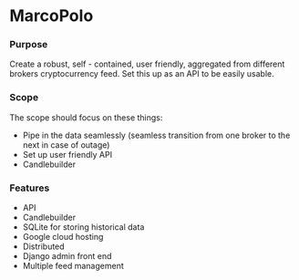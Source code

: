 # MarcoPolo


<H3>Purpose</H3>

Create a robust, self - contained, user friendly, aggregated from different brokers cryptocurrency feed. Set this up as an API to be easily usable. 

<H3>Scope</H3>

The scope should focus on these things: 

<ul>
  <li>Pipe in the data seamlessly (seamless transition from one broker to the next in case of outage)</li>
  <li>Set up user friendly API</li>
  <li>Candlebuilder</li>
</ul>

<H3>Features</H3>



<ul>
  <li>API</li>
  <li>Candlebuilder</li>
  <li>SQLite for storing historical data</li>
  <li>Google cloud hosting</li>
  <li>Distributed</li>
  <li>Django admin front end</li>
  <li>Multiple feed management</li>
</ul>
